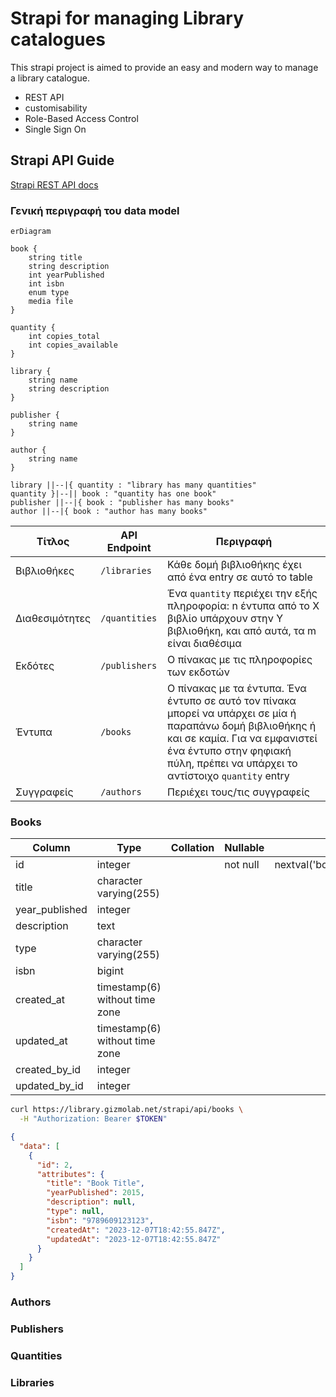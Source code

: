 # Strapi for managing Library catalogues

This strapi project is aimed to provide an easy and modern way to manage a library
catalogue.

- REST API
- customisability
- Role-Based Access Control
- Single Sign On

## Strapi API Guide

[Strapi REST API docs](https://docs.strapi.io/dev-docs/api/rest)

### Γενική περιγραφή του data model

```mermaid
erDiagram

book {
    string title
    string description
    int yearPublished
    int isbn
    enum type
    media file
}

quantity {
    int copies_total
    int copies_available
}

library {
    string name
    string description
}

publisher {
    string name
}

author {
    string name
}

library ||--|{ quantity : "library has many quantities"
quantity }|--|| book : "quantity has one book"
publisher ||--|{ book : "publisher has many books"
author ||--|{ book : "author has many books"
```

| Τίτλος          | API Endpoint    | Περιγραφή |
| --------------- | --------------- | --------- |
| Βιβλιοθήκες     | `/libraries`    | Κάθε δομή βιβλιοθήκης έχει από ένα entry σε αυτό το table
| Διαθεσιμότητες  | `/quantities`   | Ένα `quantity` περιέχει την εξής πληροφορία: n έντυπα από το X βιβλίο υπάρχουν στην Y βιβλιοθήκη, και από αυτά, τα m είναι διαθέσιμα
| Εκδότες         | `/publishers`   | Ο πίνακας με τις πληροφορίες των εκδοτών
| Έντυπα          | `/books`        | Ο πίνακας με τα έντυπα. Ένα έντυπο σε αυτό τον πίνακα μπορεί να υπάρχει σε μία ή παραπάνω δομή βιβλιοθήκης ή και σε καμία. Για να εμφανιστεί ένα έντυπο στην φηφιακή πύλη, πρέπει να υπάρχει το αντίστοιχο `quantity` entry
| Συγγραφείς      | `/authors`      | Περιέχει τους/τις συγγραφείς

### Books

|     Column     |              Type              | Collation | Nullable |              Default
|----------------|--------------------------------|-----------|----------|----------------------------------
| id             | integer                        |           | not null | nextval('books_id_seq'::regclass)
| title          | character varying(255)         |           |          |
| year_published | integer                        |           |          |
| description    | text                           |           |          |
| type           | character varying(255)         |           |          |
| isbn           | bigint                         |           |          |
| created_at     | timestamp(6) without time zone |           |          |
| updated_at     | timestamp(6) without time zone |           |          |
| created_by_id  | integer                        |           |          |
| updated_by_id  | integer                        |           |          |

```bash
curl https://library.gizmolab.net/strapi/api/books \
  -H "Authorization: Bearer $TOKEN"
```

```json
{
  "data": [
    {
      "id": 2,
      "attributes": {
        "title": "Book Title",
        "yearPublished": 2015,
        "description": null,
        "type": null,
        "isbn": "9789609123123",
        "createdAt": "2023-12-07T18:42:55.847Z",
        "updatedAt": "2023-12-07T18:42:55.847Z"
      }
    }
  ]
}
```

### Authors

### Publishers

### Quantities

### Libraries
